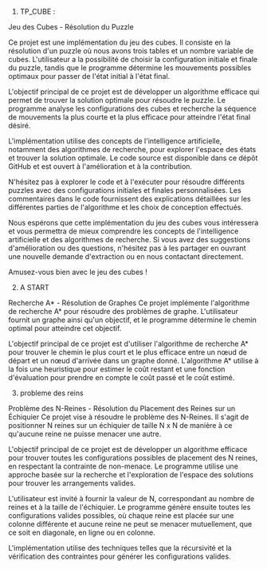 1) TP_CUBE :

Jeu des Cubes - Résolution du Puzzle

Ce projet est une implémentation du jeu des cubes. Il consiste en la résolution d'un puzzle où nous avons trois tables et un nombre variable de cubes. L'utilisateur a la possibilité de choisir la configuration initiale et finale du puzzle, tandis que le programme détermine les mouvements possibles optimaux pour passer de l'état initial à l'état final.

L'objectif principal de ce projet est de développer un algorithme efficace qui permet de trouver la solution optimale pour résoudre le puzzle. Le programme analyse les configurations des cubes et recherche la séquence de mouvements la plus courte et la plus efficace pour atteindre l'état final désiré.

L'implémentation utilise des concepts de l'intelligence artificielle, notamment des algorithmes de recherche, pour explorer l'espace des états et trouver la solution optimale. Le code source est disponible dans ce dépôt GitHub et est ouvert à l'amélioration et à la contribution.

N'hésitez pas à explorer le code et à l'exécuter pour résoudre différents puzzles avec des configurations initiales et finales personnalisées. Les commentaires dans le code fournissent des explications détaillées sur les différentes parties de l'algorithme et les choix de conception effectués.

Nous espérons que cette implémentation du jeu des cubes vous intéressera et vous permettra de mieux comprendre les concepts de l'intelligence artificielle et des algorithmes de recherche. Si vous avez des suggestions d'amélioration ou des questions, n'hésitez pas à les partager en ouvrant une nouvelle demande d'extraction ou en nous contactant directement.

Amusez-vous bien avec le jeu des cubes !

2) A START 

Recherche A* - Résolution de Graphes
Ce projet implémente l'algorithme de recherche A* pour résoudre des problèmes de graphe. L'utilisateur fournit un graphe ainsi qu'un objectif, et le programme détermine le chemin optimal pour atteindre cet objectif.

L'objectif principal de ce projet est d'utiliser l'algorithme de recherche A* pour trouver le chemin le plus court et le plus efficace entre un nœud de départ et un nœud d'arrivée dans un graphe donné. L'algorithme A* utilise à la fois une heuristique pour estimer le coût restant et une fonction d'évaluation pour prendre en compte le coût passé et le coût estimé.

3) probleme des reins 

Problème des N-Reines - Résolution du Placement des Reines sur un Échiquier
Ce projet vise à résoudre le problème des N-Reines. Il s'agit de positionner N reines sur un échiquier de taille N x N de manière à ce qu'aucune reine ne puisse menacer une autre.

L'objectif principal de ce projet est de développer un algorithme efficace pour trouver toutes les configurations possibles de placement des N reines, en respectant la contrainte de non-menace. Le programme utilise une approche basée sur la recherche et l'exploration de l'espace des solutions pour trouver les arrangements valides.

L'utilisateur est invité à fournir la valeur de N, correspondant au nombre de reines et à la taille de l'échiquier. Le programme génère ensuite toutes les configurations valides possibles, où chaque reine est placée sur une colonne différente et aucune reine ne peut se menacer mutuellement, que ce soit en diagonale, en ligne ou en colonne.

L'implémentation utilise des techniques telles que la récursivité et la vérification des contraintes pour générer les configurations valides. 

